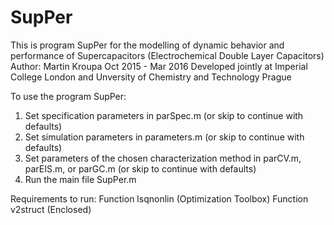 # SupPer
This is program SupPer for the modelling of dynamic behavior and performance of Supercapacitors (Electrochemical Double Layer Capacitors)
Author: Martin Kroupa
Oct 2015 - Mar 2016
Developed jointly at Imperial College London and Unversity of Chemistry and Technology Prague

To use the program SupPer:
1) Set specification parameters in parSpec.m (or skip to continue with defaults)
2) Set simulation parameters in parameters.m (or skip to continue with defaults)
3) Set parameters of the chosen characterization method in parCV.m, parEIS.m, or parGC.m (or skip to continue with defaults)
4) Run the main file SupPer.m

Requirements to run:
Function lsqnonlin (Optimization Toolbox)
Function v2struct  (Enclosed)

